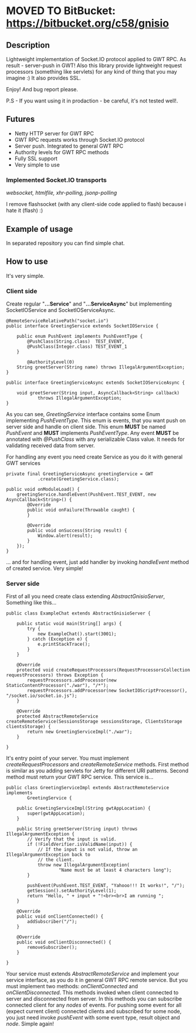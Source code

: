 # MOVED TO BitBucket: https://bitbucket.org/c58/gnisio #
## Description ##
Lightweight implementation of Socket.IO protocol applied to GWT RPC. As result - server-push in GWT!
Also this library provide lightweight request processors (something like servlets) for any kind of thing that you may imagine :) It also provides SSL.

Enjoy! And bug report please.

P.S - If you want using it in prodaction - be careful, it's not tested well!.

## Futures ##
  * Netty HTTP server for GWT RPC
  * GWT RPC requests works through Socket.IO protocol
  * Server push. Integrated to general GWT RPC
  * Authority levels for GWT RPC methods
  * Fully SSL support
  * Very simple to use

### Implemented Socket.IO transports ###
_websocket, htmlfile, xhr-polling, jsonp-polling_

I remove flashsocket (with any client-side code applied to flash) because i hate it (flash) :)

## Example of usage ##
In separated repository you can find simple chat.

## How to use ##
It's very simple.
### Client side ###
Create regular "**...Service**" and "**...ServiceAsync**" but implementing SocketIOService and SocketIOServiceAsync.
```
@RemoteServiceRelativePath("socket.io")
public interface GreetingService extends SocketIOService {
	
	public enum PushEvent implements PushEventType {
		@PushClass(String.class)  TEST_EVENT,
		@PushClass(Integer.class) TEST_EVENT_1
	}
	
        @AuthorityLevel(0)
	String greetServer(String name) throws IllegalArgumentException;
}

public interface GreetingServiceAsync extends SocketIOServiceAsync {
	
	void greetServer(String input, AsyncCallback<String> callback)
			throws IllegalArgumentException;
}
```

As you can see, _GreetingService_ interface contains some Enum implementing _PushEventType_. This enum is events, that you want push on server side and handle on client side. This enum **MUST** be named _PushEvent_ and **MUST** implements _PushEventType_. Any event **MUST** be annotated with _@PushClass_ with any serializable Class value. It needs for validating received data from server.

For handling any event you need create Service as you do it with general GWT services
```
private final GreetingServiceAsync greetingService = GWT
			.create(GreetingService.class);
	
public void onModuleLoad() {
	greetingService.handleEvent(PushEvent.TEST_EVENT, new AsyncCallback<String>() {
		@Override
		public void onFailure(Throwable caught) {	
		}

		@Override
		public void onSuccess(String result) {
			Window.alert(result);
		}
	});
}
```

... and for handling event, just add handler by invoking _handleEvent_ method of created service. Very simple!

### Server side ###
First of all you need create class extending _AbstractGnisioServer_, Something like this...
```
public class ExampleChat extends AbstractGnisioServer {

	public static void main(String[] args) {
		try {
			new ExampleChat().start(3001);
		} catch (Exception e) {
			e.printStackTrace();
		}
	}

	@Override
	protected void createRequestProcessors(RequestProcessorsCollection requestProcessors) throws Exception {
		requestProcessors.addProcessor(new StaticContentProcessor("./war"), "/*");
		requestProcessors.addProcessor(new SocketIOScriptProcessor(), "/socket.io/socket.io.js");
	}

	@Override
	protected AbstractRemoteService createRemoteService(SessionsStorage sessionsStorage, ClientsStorage clientsStorage) {
		return new GreetingServiceImpl("./war");
	}

}
```

It's entry point of your server. You must implement  _createRequestProcessors_ and _createRemoteService_ methods. First method is similar as you adding servlets for Jetty for different URI patterns. Second method must return your GWT RPC service. This service is...

```
public class GreetingServiceImpl extends AbstractRemoteService implements
		GreetingService {

	public GreetingServiceImpl(String gwtAppLocation) {
		super(gwtAppLocation);
	}

	public String greetServer(String input) throws IllegalArgumentException {
		// Verify that the input is valid. 
		if (!FieldVerifier.isValidName(input)) {
			// If the input is not valid, throw an IllegalArgumentException back to
			// the client.
			throw new IllegalArgumentException(
					"Name must be at least 4 characters long");
		}
		
		pushEvent(PushEvent.TEST_EVENT, "Yahooo!!! It works!", "/");
		getSession().setAuthorityLevel(1);
		return "Hello, " + input + "!<br><br>I am running ";
	}

	@Override
	public void onClientConnected() {
		addSubscriber("/");
	}

	@Override
	public void onClientDisconnected() {
		removeSubscriber();
	}
	
}
```

Your service must extends _AbstractRemoteService_ and implement your service interface, as you do it in general GWT RPC remote service. But you must implement two methods:  _onClientConnected_ and  _onClientDisconnected_. This methods invoked when client connected to server and disconnected from server. In this methods you can subscribe connected client for any _nodes_ of events. For pushing some event for all (expect current client) connected clients and subscribed for some node, you just need invoke _pushEvent_ with some event type, result object and _node_. Simple again!